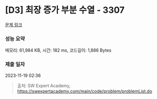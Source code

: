 # [D3] 최장 증가 부분 수열 - 3307 

[문제 링크](https://swexpertacademy.com/main/code/problem/problemDetail.do?contestProbId=AWBOKg-a6l0DFAWr) 

### 성능 요약

메모리: 61,984 KB, 시간: 182 ms, 코드길이: 1,886 Bytes

### 제출 일자

2023-11-19 02:36



> 출처: SW Expert Academy, https://swexpertacademy.com/main/code/problem/problemList.do
